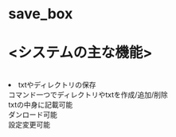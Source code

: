# save_box

<h1><システムの主な機能></h1></br>
<li>
<a>txtやディレクトリの保存</a></br>
<a>コマンド一つでディレクトリやtxtを作成/追加/削除</a></br>
<a>txtの中身に記載可能</a></br>
<a>ダンロード可能</a></br> 
<a>設定変更可能</a></br>
</li>

